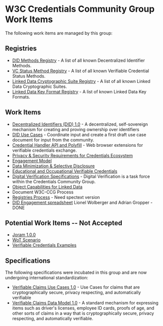 # W3C Credentials Community Group Work Items

The following work items are managed by this group:

## Registries

- [DID Methods Registry](https://w3c-ccg.github.io/did-method-registry) - A list of all known Decentralized Identifier Methods.
- [VC Status Method Registry](https://w3c-ccg.github.io/vc-status-registry) - A list of all known Verifiable Credential Status Methods.
- [Linked Data Cryptographic Suite Registry](https://w3c-ccg.github.io/ld-cryptosuite-registry/) - A list of all known Linked Data Cryptographic Suites.
- [Linked Data Key Format Registry](https://htmlpreview.github.io/?https://github.com/w3c-ccg/did-spec/blob/4eafb19e5c66b9d54e31d88460b89bdc00a07d80/ld-keys.html) - A list of known Linked Data Key Formats.

## Work Items

- [Decentralized Identifiers (DID) 1.0](https://w3c-ccg.github.io/did-spec/) - A decentralized, self-sovereign mechanism for creating and proving ownership over identifiers
- [DID Use Cases](https://github.com/w3c-ccg/did-use-cases) - Coordinate input and create a first draft use case document for input from the community.
- [Credential Handler API and Polyfill](https://github.com/digitalbazaar/credential-handler-polyfill) - Web browser extensions for verifiable credentials exchange.
- [Privacy & Security Requirements for Credentials Ecosystem](https://goo.gl/ZeyJUS)
- [Engagement Model](https://github.com/WebOfTrustInfo/rebooting-the-web-of-trust-fall2017/blob/master/draft-documents/Amira-SSWOT-Engagement-Model.md)
- [Data Minimization & Selective Disclosure](https://github.com/w3c-ccg/data-minimization)
- [Educational and Occupational Verifiable Credentials](https://github.com/w3c-ccg/edu_occ_verifiable_credentials)
- [Digital Verification Specifications](https://w3c-dvcg.github.io/) - Digital Verification is a task force within the Credentials Community Group.
- [Object Capabilities for Linked Data](https://w3c-ccg.github.io/ocap-ld/)
- Document W3C-CCG Process
- [Registries Process](https://lists.w3.org/Archives/Public/public-credentials/2017Dec/0020.html) - Need spectext version
- [DID Engagement spreadsheet](https://docs.google.com/spreadsheets/d/1ZDHH1p4EBjxVqQJyO07gWOowhrsW2hrkRH2kgNzt0y0/edit#gid=1477995692) Lionel Wolberger and Adrian Gropper - DONE

## Potential Work Items -- Not Accepted
- [Joram 1.0.0](http://bit.ly/joram100)
- [WoT Scenario](https://github.com/WebOfTrustInfo/rebooting-the-web-of-trust-fall2017/blob/master/topics-and-advance-readings/RWOT-User-Story.md)
- [Verifiable Credentials Examples](https://github.com/w3c-ccg/vc-examples)

## Specifications

The following specifications were incubated in this group and are now undergoing international standardization:

- [Verifiable Claims Use Cases 1.0](https://w3c.github.io/vc-use-cases/) - Use Cases for claims that are cryptographically secure, privacy respecting, and automatically verifiable
- [Verifiable Claims Data Model 1.0](https://w3c.github.io/vc-data-model/) - A standard mechanism for expressing items such as driver's licenses, employee ID cards, proofs of age, and other sorts of claims in a way that is cryptographically secure, privacy respecting, and automatically verifiable.

